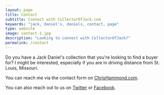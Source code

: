 ```yaml
---
layout: page
title: Contact
subtitle: Connect with CollectorOfJack.com
keywords: "jack, daniel's, daniels, contact, page"
type: website
image: contact-1.jpg
description: "Looking to connect with CollectorOfJack?"
permalink: /contact
---
```

Do you have a Jack Daniel's collection that you're looking to find a buyer for? I might be interested, especially if you are in driving distance from St. Louis, Missouri.

You can reach me via the contact form on [ChrisHammond.com](https://chrishammond.com/Contact).

You can also reach out to us on [Twitter](https://twitter.com/collectorofjack/) or [Facebook](https://facebook.com/collectorofjack).


